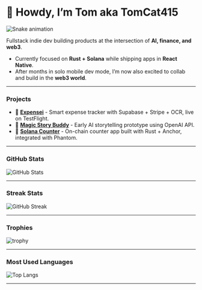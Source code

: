 # 👋 Howdy, I’m Tom aka TomCat415
![Snake animation](https://raw.githubusercontent.com/TomCat-415/TomCat-415/output/snake.svg)

Fullstack indie dev building products at the intersection of **AI, finance, and web3**.  

- Currently focused on **Rust + Solana** while shipping apps in **React Native**.  
- After months in solo mobile dev mode, I’m now also excited to collab and build in the **web3 world**.

---

### Projects
- 📱 [**Expensei**](https://github.com/TomCat-415/ExpenseiMobile-Public) - Smart expense tracker with Supabase + Stripe + OCR, live on TestFlight.  
- 🌈 [**Magic Story Buddy**](https://msbtest1.vercel.app) - Early AI storytelling prototype using OpenAI API.  
- 🔢 [**Solana Counter**](https://github.com/TomCat-415/counter-demo) - On-chain counter app built with Rust + Anchor, integrated with Phantom.   

---

### GitHub Stats
![GitHub Stats](https://github-readme-stats-alpha-drab-49.vercel.app/api?username=TomCat-415&show_icons=true&count_private=true&theme=tokyonight)

---

### Streak Stats
![GitHub Streak](https://streak-stats.demolab.com?user=TomCat-415&theme=tokyonight)

---

### Trophies
![trophy](https://github-profile-trophy.vercel.app/?username=TomCat-415&theme=tokyonight&margin-w=15)

---

### Most Used Languages
![Top Langs](https://github-readme-stats-alpha-drab-49.vercel.app/api/top-langs/?username=TomCat-415&layout=compact&theme=tokyonight&count_private=true)

---

